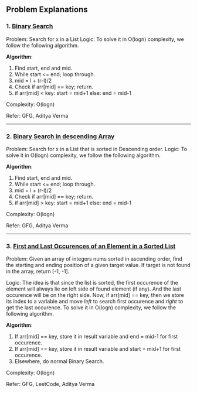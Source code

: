## Problem Explanations

### 1. [Binary Search](https://practice.geeksforgeeks.org/problems/binary-search-1587115620/1/?track=dsa-workshop-1-search-sort&batchId=308)
Problem: Search for x in a List 
Logic: To solve it in O(logn) complexity, we follow the following algorithm.

**Algorithm**:
1. Find start, end and mid.
2. While start <= end; loop through.
3. mid = l + (r-l)/2
4. Check if arr[mid] == key; return.
5. if arr[mid] < key: start = mid+1 else: end = mid-1

Complexity: O(logn)

Refer: GFG, Aditya Verma

---

### 2. [Binary Search in descending Array](https://www.youtube.com/watch?v=YbkELwnGRdo&list=PL_z_8CaSLPWeYfhtuKHj-9MpYb6XQJ_f2&index=3)
Problem: Search for x in a List that is sorted in Descending order. 
Logic: To solve it in O(logn) complexity, we follow the following algorithm.

**Algorithm**:
1. Find start, end and mid.
2. While start <= end; loop through.
3. mid = l + (r-l)/2
4. Check if arr[mid] == key; return.
5. if arr[mid] > key: start = mid+1 else: end = mid-1

Complexity: O(logn)

Refer: GFG, Aditya Verma

---

### 3. [First and Last Occurences of an Element in a Sorted List](https://leetcode.com/problems/find-first-and-last-position-of-element-in-sorted-array/)
Problem: Given an array of integers nums sorted in ascending order, find the starting and ending position of a given target value.
If target is not found in the array, return [-1, -1]. 

Logic: The idea is that since the list is sorted, the first occurence of the element will always lie on left side of found element (if any). And the last occurence will be on the right side. Now, if arr[mid] == key, then we store its index to a variable and move *left* to search first occurence and *right* to get the last occurence. To solve it in O(logn) complexity, we follow the following algorithm.

**Algorithm**:
1. If arr[mid] == key, store it in result variable and end = mid-1 for first occurence.
2. If arr[mid] == key, store it in result variable and start = mid+1 for first occurence.
3. Elsewhere, do normal Binary Search.

Complexity: O(logn)

Refer: GFG, LeetCode, Aditya Verma








